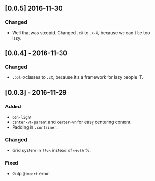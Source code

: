 ## [0.0.5] 2016-11-30
### Changed
- Well that was stoopid. Changed `.cX` to `.c-X`, because we can't be too lazy.

## [0.0.4] - 2016-11-30
### Changed
- `.col-X`classes to `.cX`, because it's a framework for lazy people :T.

## [0.0.3] - 2016-11-29
### Added
- `btn-light`
- `center-vh-parent` and `center-vh` for easy centering content.
- Padding in `.container`.

### Changed
- Grid system in `flex` instead of `width` %.

### Fixed
- Gulp `@import` error.